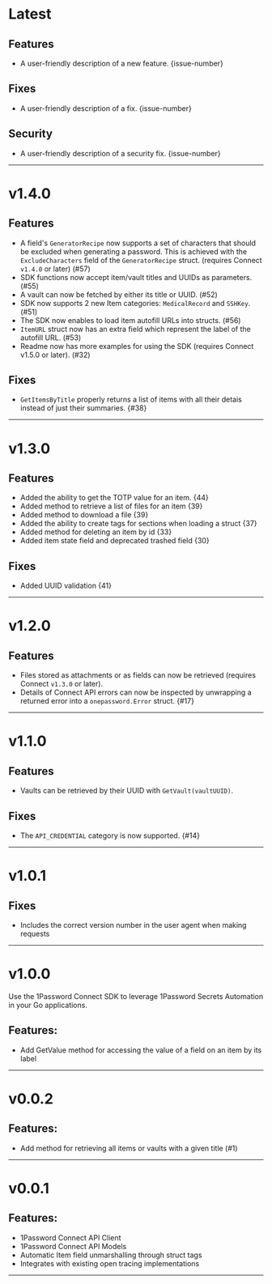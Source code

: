[//]: # (START/LATEST)
# Latest

## Features
  * A user-friendly description of a new feature. {issue-number}

## Fixes
 * A user-friendly description of a fix. {issue-number}

## Security
 * A user-friendly description of a security fix. {issue-number}

---

[//]: # "START/v1.4.0"

# v1.4.0

## Features

- A field's `GeneratorRecipe` now supports a set of characters that should be excluded when generating a password. This is achieved with the `ExcludeCharacters` field of the `GeneratorRecipe` struct. (requires Connect `v1.4.0` or later) (#57)
- SDK functions now accept item/vault titles and UUIDs as parameters. (#55)
- A vault can now be fetched by either its title or UUID. (#52)
- SDK now supports 2 new Item categories: `MedicalRecord` and `SSHKey`. (#51)
- The SDK now enables to load item autofill URLs into structs. (#56)
- `ItemURL` struct now has an extra field which represent the label of the autofill URL. (#53)
- Readme now has more examples for using the SDK (requires Connect v1.5.0 or later). (#32)

## Fixes

- `GetItemsByTitle` properly returns a list of items with all their detais instead of just their summaries. {#38}

---

[//]: # "START/v1.3.0"

# v1.3.0

## Features

- Added the ability to get the TOTP value for an item. {44}
- Added method to retrieve a list of files for an item {39}
- Added method to download a file {39}
- Added the ability to create tags for sections when loading a struct {37}
- Added method for deleting an item by id {33}
- Added item state field and deprecated trashed field {30}

## Fixes

- Added UUID validation {41}

---

[//]: # "START/v1.2.0"

# v1.2.0

## Features

- Files stored as attachments or as fields can now be retrieved (requires Connect `v1.3.0` or later).
- Details of Connect API errors can now be inspected by unwrapping a returned error into a `onepassword.Error` struct. {#17}

---

[//]: # "START/v1.1.0"

# v1.1.0

## Features

- Vaults can be retrieved by their UUID with `GetVault(vaultUUID)`.

## Fixes

- The `API_CREDENTIAL` category is now supported. {#14}

---

[//]: # "START/v1.0.1"

# v1.0.1

## Fixes

- Includes the correct version number in the user agent when making requests

---

[//]: # "START/v1.0.0"

# v1.0.0

Use the 1Password Connect SDK to leverage 1Password Secrets Automation in your Go applications.

## Features:

- Add GetValue method for accessing the value of a field on an item by its label

---

[//]: # "START/v0.0.2"

# v0.0.2

## Features:

- Add method for retrieving all items or vaults with a given title (#1)

---

[//]: # "START/v0.0.1"

# v0.0.1

## Features:

- 1Password Connect API Client
- 1Password Connect API Models
- Automatic Item field unmarshalling through struct tags
- Integrates with existing open tracing implementations

---
